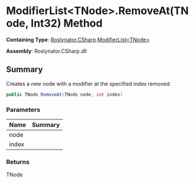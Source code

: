 # ModifierList\<TNode>\.RemoveAt\(TNode, Int32\) Method

**Containing Type**: [Roslynator.CSharp](../../README.md)\.[ModifierList\<TNode>](../README.md)

**Assembly**: Roslynator\.CSharp\.dll

## Summary

Creates a new node with a modifier at the specified index removed\.

```csharp
public TNode RemoveAt(TNode node, int index)
```

### Parameters

| Name | Summary |
| ---- | ------- |
| node | |
| index | |

### Returns

TNode

